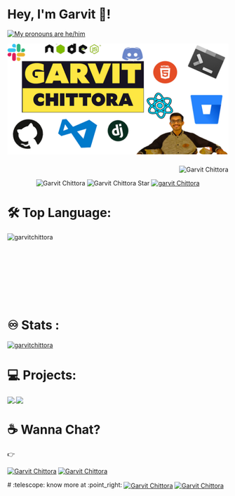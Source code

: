 # Hey, I'm Garvit 👋!


<a href="https://pronouns.vercel.app" title="Garvit Chittora">
  <img src="https://pronouns.vercel.app/he/him?gradient=grapefruit%20sunset" width="256" height="64" alt="My pronouns are he/him">
</a>
<!-- <img align='right' src='https://user-images.githubusercontent.com/5713670/87202985-820dcb80-c2b6-11ea-9f56-7ec461c497c3.gif' width='200"'> -->

![My Image](githubBIO.jpg)

<h3 align="center"></h3>

<p align="right"> <img src="https://komarev.com/ghpvc/?username=garvitchittora" alt="Garvit Chittora" />  </p>
<p align="center"> 
<img src="https://img.shields.io/github/followers/garvitchittora?label=follow&style=social" alt="Garvit Chittora" />
<img src="https://img.shields.io/github/stars/garvitchittora?style=social" alt="Garvit Chittora Star" />
<a href="https://www.linkedin.com/in/garvit-chittora/"><img src="https://img.shields.io/badge/LinkedIn--_.svg?style=social&logo=linkedin" alt="garvit Chittora"></a>

 </p>
 
  # 🛠 Top Language:
<a href="https://github.com/garvitchittora">
  <img align="left" src="https://github-readme-stats.vercel.app/api/top-langs/?username=garvitchittora&show_icons=true&layout=compact" alt="garvitchittora" />
</a>    
<br><br><br><br><br><br><br><br><br>

 # :infinity: Stats	:
<a href="https://github.com/garvitchittora">
  <img align="center" src="https://github-readme-stats.vercel.app/api?username=garvitchittora&show_icons=true" alt="garvitchittora" /></p>
</a> 
 
 # 💻 Projects:
 
<a href="https://github.com/garvitchittora/moviesy">
  <img align="center" src="https://github-readme-stats.vercel.app/api/pin/?username=garvitchittora&repo=moviesy" />
</a>
<a href="https://github.com/garvitchittora/Geekhaven-20-StaticFiles">
  <img align="center" src="https://github-readme-stats.vercel.app/api/pin/?username=garvitchittora&repo=Geekhaven-20-StaticFiles" />
</a>
 
 # :coffee: Wanna Chat?
 :point_right: <span >
  
<a href="https://www.facebook.com/garvit.chittora.90" target="blank"><img align="center" src="https://cdn.jsdelivr.net/npm/simple-icons@3.0.1/icons/facebook.svg" alt="Garvit Chittora" height="30" width="30" /></a>
<a href="https://www.instagram.com/garvit_chittora_07/" target="blank"><img align="center" src="https://cdn.jsdelivr.net/npm/simple-icons@3.0.1/icons/instagram.svg" alt="Garvit Chittora" height="30" width="30" /></a>

  </span>
# :telescope:	know more at   
  :point_right: <span>
  <a href="https://www.linkedin.com/in/garvit-chittora/" target="blank"><img align="center" src="https://cdn.jsdelivr.net/npm/simple-icons@3.0.1/icons/linkedin.svg" alt="Garvit Chittora" height="30" width="30" /></a>
  <a href="https://twitter.com/ChittoraGarvit" target="blank"><img align="center" src="https://cdn.jsdelivr.net/npm/simple-icons@3.0.1/icons/twitter.svg" alt="Garvit Chittora" height="30" width="30" /></a>
<!--   <a href="https://www.codechef.com/users/garvitchittora" target="blank"><img align="center" src="https://cdn.jsdelivr.net/npm/simple-icons@3.1.0/icons/codechef.svg" alt="Garvit Chittora" height="30" width="30" /></a>
<a href="https://medium.com/@garvitchittora2016" target="blank"><img align="center" src="https://cdn.jsdelivr.net/npm/simple-icons@3.0.1/icons/medium.svg" alt="Garvit Chittora" height="30" width="30" /></a>
<a href="https://www.hackerrank.com/iit2019142" target="blank"><img align="center" src="https://cdn.jsdelivr.net/npm/simple-icons@3.0.1/icons/hackerrank.svg" alt="Garvit Chittora" height="30" width="30" /></a>
<a href="https://codeforces.com/profile/RuntimeTerror2" target="blank"><img align="center" src="https://cdn.jsdelivr.net/npm/simple-icons@3.0.1/icons/codeforces.svg" alt="Garvit Chittora" height="30" width="30" /></a>
<a href="https://www.hackerearth.com/@boom15" target="blank"><img align="center" src="https://cdn.jsdelivr.net/npm/simple-icons@3.0.1/icons/hackerearth.svg" alt="Garvit Chittora" height="30" width="30" /></a> -->
</span>
